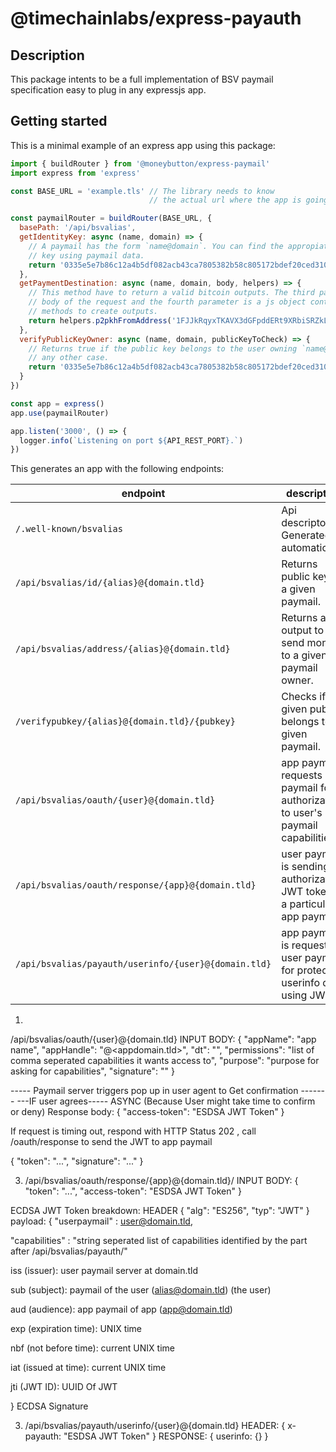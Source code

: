 # @timechainlabs/express-payauth

## Description

This package intents to be a full implementation of BSV paymail specification
easy to plug in any expressjs app.


## Getting started

This is a minimal example of an express app using this package:

``` javascript
import { buildRouter } from '@moneybutton/express-paymail'
import express from 'express'

const BASE_URL = 'example.tls' // The library needs to know
                               // the actual url where the app is going to work

const paymailRouter = buildRouter(BASE_URL, {
  basePath: '/api/bsvalias',
  getIdentityKey: async (name, domain) => {
    // A paymail has the form `name@domain`. You can find the appropiate
    // key using paymail data.
    return '0335e5e7b86c12a4b5df082acb43ca7805382b58c805172bdef20ced310df845aa' // Some public key
  },
  getPaymentDestination: async (name, domain, body, helpers) => {
    // This method have to return a valid bitcoin outputs. The third parameter is the
    // body of the request and the fourth parameter is a js object containing handful
    // methods to create outputs.
    return helpers.p2pkhFromAddress('1FJJkRqyxTKAVX3dGFpddERt9XRbiSRZkL')
  },
  verifyPublicKeyOwner: async (name, domain, publicKeyToCheck) => {
    // Returns true if the public key belongs to the user owning `name@domain`, false in
    // any other case.
    return '0335e5e7b86c12a4b5df082acb43ca7805382b58c805172bdef20ced310df845aa' === publicKeyToCheck
  }
})

const app = express()
app.use(paymailRouter)

app.listen('3000', () => {
  logger.info(`Listening on port ${API_REST_PORT}.`)
})

```

This generates an app with the following endpoints:

endpoint | description
---------|------------
`/.well-known/bsvalias` | Api descriptor. Generated automatically.
`/api/bsvalias/id/{alias}@{domain.tld}` | Returns public key for a given paymail.
`/api/bsvalias/address/{alias}@{domain.tld}` | Returns an output to send money to a given paymail owner.
`/verifypubkey/{alias}@{domain.tld}/{pubkey}` | Checks if a given pubkey belongs to given paymail.
`/api/bsvalias/oauth/{user}@{domain.tld}` | app paymail requests user paymail for authorization to user's paymail capabilities
`/api/bsvalias/oauth/response/{app}@{domain.tld}` | user paymail is sending authorization JWT token to a particular app paymail
`/api/bsvalias/payauth/userinfo/{user}@{domain.tld}` | app paymail is requesting user paymail for protected userinfo data using JWT

1.
/api/bsvalias/oauth/{user}@{domain.tld}
INPUT BODY:
{
    "appName": "app name",
    "appHandle": "<app>@<appdomain.tld>",
    "dt": "<ISO-8601 timestamp>",
    "permissions": "list of comma seperated capabilities it wants access to",
    "purpose": "purpose for asking for capabilities",
    "signature": "<compact Bitcoin message signature>"
}

----- Paymail server triggers pop up in user agent to Get confirmation -------
---IF user agrees-----
ASYNC (Because User might take time to confirm or deny)
Response body:
{
    "access-token": "ESDSA JWT Token"
}

If request is timing out, respond with HTTP Status 202
, call /oauth/response to send the JWT to app paymail

{
  "token": "...",
  "signature": "..."
}


3. /api/bsvalias/oauth/response/{app}@{domain.tld}/
INPUT BODY:
{
  "token": "...",
  "access-token": "ESDSA JWT Token"
}

ECDSA JWT Token breakdown:
HEADER
{
  "alg": "ES256",
  "typ": "JWT"
}
payload: { 
"userpaymail" : user@domain.tld, 

"capabilities" : "string seperated list of capabilities identified by the part after /api/bsvalias/payauth/"

iss (issuer): user paymail server at domain.tld

sub (subject): paymail of the user (alias@domain.tld) (the user)

aud (audience): app paymail of app (app@domain.tld)

exp (expiration time): UNIX time

nbf (not before time): current UNIX time

iat (issued at time): current UNIX time

jti (JWT ID): UUID Of JWT

}
ECDSA Signature

3. /api/bsvalias/payauth/userinfo/{user}@{domain.tld}
HEADER:
{
  x-payauth: "ESDSA JWT Token"
}
RESPONSE:
{
  userinfo: {}
}
